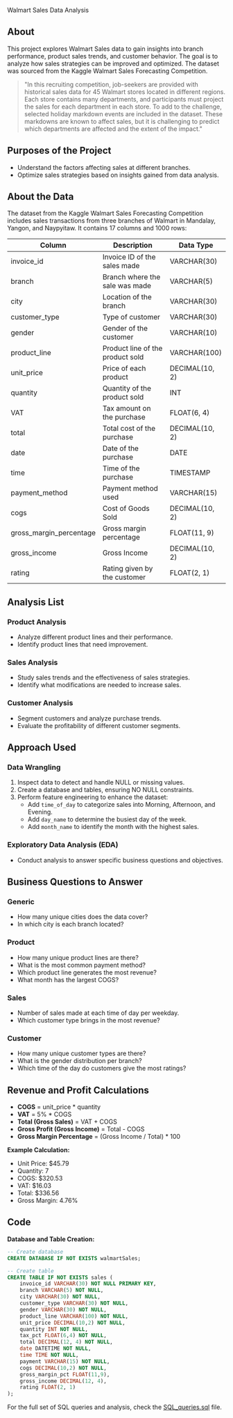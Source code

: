  Walmart Sales Data Analysis

## About

This project explores Walmart Sales data to gain insights into branch performance, product sales trends, and customer behavior. The goal is to analyze how sales strategies can be improved and optimized. The dataset was sourced from the Kaggle Walmart Sales Forecasting Competition.

> "In this recruiting competition, job-seekers are provided with historical sales data for 45 Walmart stores located in different regions. Each store contains many departments, and participants must project the sales for each department in each store. To add to the challenge, selected holiday markdown events are included in the dataset. These markdowns are known to affect sales, but it is challenging to predict which departments are affected and the extent of the impact."

## Purposes of the Project

- Understand the factors affecting sales at different branches.
- Optimize sales strategies based on insights gained from data analysis.

## About the Data

The dataset from the Kaggle Walmart Sales Forecasting Competition includes sales transactions from three branches of Walmart in Mandalay, Yangon, and Naypyitaw. It contains 17 columns and 1000 rows:

| Column                  | Description                                | Data Type          |
|-------------------------|--------------------------------------------|--------------------|
| invoice_id              | Invoice ID of the sales made               | VARCHAR(30)        |
| branch                  | Branch where the sale was made             | VARCHAR(5)         |
| city                    | Location of the branch                     | VARCHAR(30)        |
| customer_type           | Type of customer                           | VARCHAR(30)        |
| gender                  | Gender of the customer                     | VARCHAR(10)        |
| product_line            | Product line of the product sold           | VARCHAR(100)       |
| unit_price              | Price of each product                      | DECIMAL(10, 2)     |
| quantity                | Quantity of the product sold               | INT                |
| VAT                     | Tax amount on the purchase                 | FLOAT(6, 4)        |
| total                   | Total cost of the purchase                 | DECIMAL(10, 2)     |
| date                    | Date of the purchase                       | DATE               |
| time                    | Time of the purchase                       | TIMESTAMP          |
| payment_method          | Payment method used                        | VARCHAR(15)        |
| cogs                    | Cost of Goods Sold                         | DECIMAL(10, 2)     |
| gross_margin_percentage | Gross margin percentage                    | FLOAT(11, 9)       |
| gross_income            | Gross Income                               | DECIMAL(10, 2)     |
| rating                  | Rating given by the customer               | FLOAT(2, 1)        |

## Analysis List

### Product Analysis
- Analyze different product lines and their performance.
- Identify product lines that need improvement.

### Sales Analysis
- Study sales trends and the effectiveness of sales strategies.
- Identify what modifications are needed to increase sales.

### Customer Analysis
- Segment customers and analyze purchase trends.
- Evaluate the profitability of different customer segments.

## Approach Used

### Data Wrangling
1. Inspect data to detect and handle NULL or missing values.
2. Create a database and tables, ensuring NO NULL constraints.
3. Perform feature engineering to enhance the dataset:
   - Add `time_of_day` to categorize sales into Morning, Afternoon, and Evening.
   - Add `day_name` to determine the busiest day of the week.
   - Add `month_name` to identify the month with the highest sales.

### Exploratory Data Analysis (EDA)
- Conduct analysis to answer specific business questions and objectives.

## Business Questions to Answer

### Generic
- How many unique cities does the data cover?
- In which city is each branch located?

### Product
- How many unique product lines are there?
- What is the most common payment method?
- Which product line generates the most revenue?
- What month has the largest COGS?

### Sales
- Number of sales made at each time of day per weekday.
- Which customer type brings in the most revenue?

### Customer
- How many unique customer types are there?
- What is the gender distribution per branch?
- Which time of the day do customers give the most ratings?

## Revenue and Profit Calculations

- **COGS** = unit_price * quantity
- **VAT** = 5% * COGS
- **Total (Gross Sales)** = VAT + COGS
- **Gross Profit (Gross Income)** = Total - COGS
- **Gross Margin Percentage** = (Gross Income / Total) * 100

**Example Calculation:**
- Unit Price: $45.79
- Quantity: 7
- COGS: $320.53
- VAT: $16.03
- Total: $336.56
- Gross Margin: 4.76%

## Code

**Database and Table Creation:**
```sql
-- Create database
CREATE DATABASE IF NOT EXISTS walmartSales;

-- Create table
CREATE TABLE IF NOT EXISTS sales (
    invoice_id VARCHAR(30) NOT NULL PRIMARY KEY,
    branch VARCHAR(5) NOT NULL,
    city VARCHAR(30) NOT NULL,
    customer_type VARCHAR(30) NOT NULL,
    gender VARCHAR(30) NOT NULL,
    product_line VARCHAR(100) NOT NULL,
    unit_price DECIMAL(10,2) NOT NULL,
    quantity INT NOT NULL,
    tax_pct FLOAT(6,4) NOT NULL,
    total DECIMAL(12, 4) NOT NULL,
    date DATETIME NOT NULL,
    time TIME NOT NULL,
    payment VARCHAR(15) NOT NULL,
    cogs DECIMAL(10,2) NOT NULL,
    gross_margin_pct FLOAT(11,9),
    gross_income DECIMAL(12, 4),
    rating FLOAT(2, 1)
);
```

For the full set of SQL queries and analysis, check the [SQL_queries.sql](SQL_queries.sql) file.
